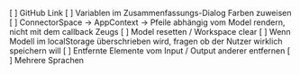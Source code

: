 [ ] GitHub Link
[ ] Variablen im Zusammenfassungs-Dialog Farben zuweisen
[ ] ConnectorSpace -> AppContext -> Pfeile abhängig vom Model rendern, nicht mit dem callback Zeugs
[ ] Model resetten / Workspace clear
[ ] Wenn Modell im localStorage überschrieben wird, fragen ob der Nutzer wirklich speichern will
[ ] Entfernte Elemente vom Input / Output anderer entfernen
[ ] Mehrere Sprachen